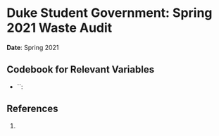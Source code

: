 # Duke Student Government: Spring 2021 Waste Audit

**Date**: Spring 2021<br>

## Codebook for Relevant Variables

- ``:

## References

1.